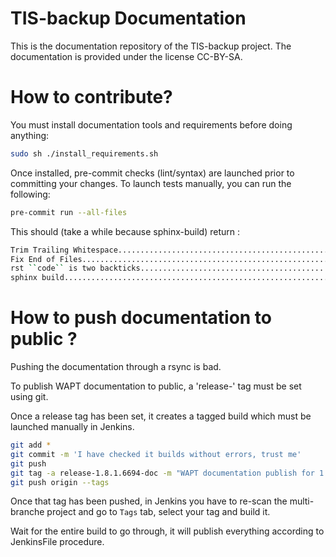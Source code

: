 TIS-backup Documentation
========================

This is the documentation repository of the TIS-backup project.
The documentation is provided under the license CC-BY-SA.

How to contribute?
==================

You must install documentation tools and requirements before doing anything:

```bash
sudo sh ./install_requirements.sh
```

Once installed, pre-commit checks (lint/syntax) are launched prior
to committing your changes. To launch tests manually, you can run the following:

```bash
pre-commit run --all-files
```

This should (take a while because sphinx-build) return :

```bash
Trim Trailing Whitespace.................................................Passed
Fix End of Files.........................................................Passed
rst ``code`` is two backticks............................................Passed
sphinx build.............................................................Passed
```

How to push documentation to public ?
=====================================

Pushing the documentation through a rsync is bad.

To publish WAPT documentation to public, a 'release-' tag must be set using git.

Once a release tag has been set, it creates a tagged build which
must be launched manually in Jenkins.

```bash
git add *
git commit -m 'I have checked it builds without errors, trust me'
git push
git tag -a release-1.8.1.6694-doc -m "WAPT documentation publish for 1.8.1.6694"
git push origin --tags
```

Once that tag has been pushed, in Jenkins you have to re-scan
the multi-branche project and go to `Tags` tab, select your tag and build it.

Wait for the entire build to go through, it will publish everything
according to JenkinsFile procedure.
